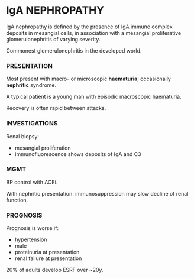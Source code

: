 # IgA NEPHROPATHY

IgA nephropathy is defined by the presence of IgA immune complex deposits in mesangial cells, in association with a mesangial proliferative glomerulonephritis of varying severity.

Commonest glomerulonephritis in the developed world.

### PRESENTATION

Most present with macro- or microscopic **haematuria**; occasionally **nephritic** syndrome.

A typical patient is a young man with episodic macroscopic haematuria.

Recovery is often rapid between attacks.

### INVESTIGATIONS

Renal biopsy:

- mesangial proliferation
- immunofluorescence shows deposits of IgA and C3

### MGMT

BP control with ACEi.

With nephritic presentation: immunosuppression may slow decline of renal function.

### PROGNOSIS

Prognosis is worse if:

- hypertension
- male
- proteinuria at presentation
- renal failure at presentation

20% of adults develop ESRF over ~20y.